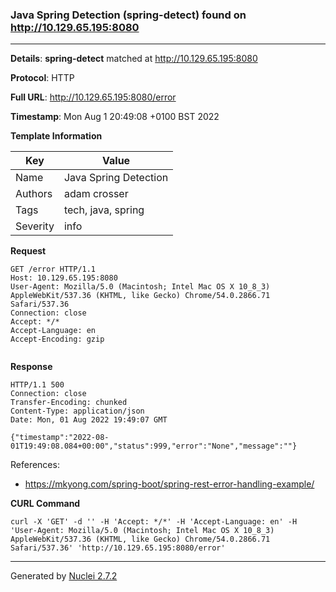 ### Java Spring Detection (spring-detect) found on http://10.129.65.195:8080
---
**Details**: **spring-detect**  matched at http://10.129.65.195:8080

**Protocol**: HTTP

**Full URL**: http://10.129.65.195:8080/error

**Timestamp**: Mon Aug 1 20:49:08 +0100 BST 2022

**Template Information**

| Key | Value |
|---|---|
| Name | Java Spring Detection |
| Authors | adam crosser |
| Tags | tech, java, spring |
| Severity | info |

**Request**
```http
GET /error HTTP/1.1
Host: 10.129.65.195:8080
User-Agent: Mozilla/5.0 (Macintosh; Intel Mac OS X 10_8_3) AppleWebKit/537.36 (KHTML, like Gecko) Chrome/54.0.2866.71 Safari/537.36
Connection: close
Accept: */*
Accept-Language: en
Accept-Encoding: gzip


```

**Response**
```http
HTTP/1.1 500 
Connection: close
Transfer-Encoding: chunked
Content-Type: application/json
Date: Mon, 01 Aug 2022 19:49:07 GMT

{"timestamp":"2022-08-01T19:49:08.084+00:00","status":999,"error":"None","message":""}
```

References: 
- https://mkyong.com/spring-boot/spring-rest-error-handling-example/

**CURL Command**
```
curl -X 'GET' -d '' -H 'Accept: */*' -H 'Accept-Language: en' -H 'User-Agent: Mozilla/5.0 (Macintosh; Intel Mac OS X 10_8_3) AppleWebKit/537.36 (KHTML, like Gecko) Chrome/54.0.2866.71 Safari/537.36' 'http://10.129.65.195:8080/error'
```
---
Generated by [Nuclei 2.7.2](https://github.com/projectdiscovery/nuclei)